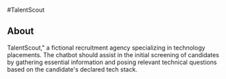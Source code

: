#TalentScout

## About
TalentScout," a fictional recruitment agency specializing in technology placements. The chatbot should assist in the initial screening of candidates by gathering essential information and posing relevant technical questions based on the candidate's declared tech stack.
